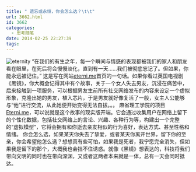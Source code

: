 ```yaml
---
title: " 遗忘或永恒，你会怎么选？\t\t"
url: 3662.html
id: 3662
categories:
  - 思考随笔
date: 2014-02-25 22:27:39
tags:
---
```


![eternity](../../../images/2014/02/5-1-e1393342036740.jpg) “在我们的有生之年，每一个瞬间与情感的表现都被我们的家人和朋友看在眼里，在死后将会慢慢淡化，直到有一天……我们被彻底忘记了。但如果，你能永远被记住。” 这是写在网站[eterni.me](http://eterni.me)首页的一句话。如果你看过英国电视剧《黑镜》，你大概会记得其中有个故事，关于一个女人失去男友，沉浸在痛苦中，后来接触到一项服务，可以根据男友生前所有社交网络发布的内容来设定一个虚拟形象，克隆出她的男友，植入芯片，于是男友就好像复活了一般，女主人公能够与“他”进行交流，从此她便开始变得无法自拔。。。 麻省理工学院的项目[Eterni.me](http://eterni.me)，可以说就是这个故事的现实版开端。它会通过收集用户在网络上留下的个性化数据，包括社交网络上的言论、兴趣、各种行为等，构建出一个完整的“虚拟模型”，它将会拥有和你逝去亲友相似的行为喜好，表达方式、甚至性格和情绪。 你会怎么选，如果某天你失去了挚爱，或者某天你离开世界，留下你的至亲，你会希望他怎么选？想想真有些可怕，如果我是死者，我宁愿完全消失，但如果我是留下的那个，大概我也会挡不住诱惑。就像《黑镜》想表达的，科技将我们带向文明的同时也在带向深渊，又或者这两者本来就是一体，总有一天会同时抵达。